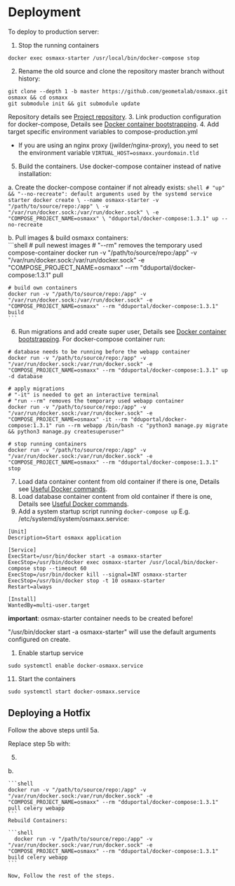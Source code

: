 # Deployment

To deploy to production server:

1. Stop the running containers
  ```shell
  docker exec osmaxx-starter /usr/local/bin/docker-compose stop
  ```

2. Rename the old source and clone the repository master branch without history:

  ```shell
  git clone --depth 1 -b master https://github.com/geometalab/osmaxx.git osmaxx && cd osmaxx
  git submodule init && git submodule update
  ```
  Repository details see [Project repository](git-repository.md).
3. Link production configuration for docker-compose, Details see [Docker container bootstrapping](../README.md#initializationdocker-container-bootstrapping).
4. Add target specific environment variables to compose-production.yml
  * If you are using an nginx proxy (jwilder/nginx-proxy), you need to set the environment variable
    `VIRTUAL_HOST=osmaxx.yourdomain.tld`
5. Build the containers. Use docker-compose container instead of native installation:

  a. Create the docker-compose container if not already exists:
    ```shell
    # "up" && "--no-recreate": default arguments used by the systemd service starter
    docker create \
      --name osmaxx-starter
      -v "/path/to/source/repo:/app" \
      -v "/var/run/docker.sock:/var/run/docker.sock" \
      -e "COMPOSE_PROJECT_NAME=osmaxx" \
      "dduportal/docker-compose:1.3.1" up --no-recreate
    ```

  b. Pull images & build osmaxx containers:  
    ```shell
    # pull newest images
    # "--rm" removes the temporary used compose-container
    docker run -v "/path/to/source/repo:/app" -v "/var/run/docker.sock:/var/run/docker.sock" -e "COMPOSE_PROJECT_NAME=osmaxx" --rm "dduportal/docker-compose:1.3.1" pull

    # build own containers
    docker run -v "/path/to/source/repo:/app" -v "/var/run/docker.sock:/var/run/docker.sock" -e "COMPOSE_PROJECT_NAME=osmaxx" --rm "dduportal/docker-compose:1.3.1" build
    ```

6. Run migrations and add create super user, Details see [Docker container bootstrapping](../README.md#initializationdocker-container-bootstrapping).
  For docker-compose container run:

  ```shell
  # database needs to be running before the webapp container
  docker run -v "/path/to/source/repo:/app" -v "/var/run/docker.sock:/var/run/docker.sock" -e "COMPOSE_PROJECT_NAME=osmaxx" --rm "dduportal/docker-compose:1.3.1" up -d database

  # apply migrations
  # "-it" is needed to get an interactive terminal
  # "run --rm" removes the temporary used webapp container
  docker run -v "/path/to/source/repo:/app" -v "/var/run/docker.sock:/var/run/docker.sock" -e "COMPOSE_PROJECT_NAME=osmaxx" -it --rm "dduportal/docker-compose:1.3.1" run --rm webapp /bin/bash -c "python3 manage.py migrate && python3 manage.py createsuperuser"

  # stop running containers
  docker run -v "/path/to/source/repo:/app" -v "/var/run/docker.sock:/var/run/docker.sock" -e "COMPOSE_PROJECT_NAME=osmaxx" --rm "dduportal/docker-compose:1.3.1" stop
  ```
7. Load data container content from old container if there is one, Details see [Useful Docker commands](project-development-environment.md#useful-docker-commands).
8. Load database container content from old container if there is one, Details see [Useful Docker commands](project-development-environment.md#useful-docker-commands).
9. Add a system startup script running `docker-compose up`
  E.g. /etc/systemd/system/osmaxx.service:

  ```shell
  [Unit]
  Description=Start osmaxx application

  [Service]
  ExecStart=/usr/bin/docker start -a osmaxx-starter
  ExecStop=/usr/bin/docker exec osmaxx-starter /usr/local/bin/docker-compose stop --timeout 60
  ExecStop=/usr/bin/docker kill --signal=INT osmaxx-starter
  ExecStop=/usr/bin/docker stop -t 10 osmaxx-starter
  Restart=always

  [Install]
  WantedBy=multi-user.target
  ```
  **important**: osmax-starter container needs to be created before!

  "/usr/bin/docker start -a osmaxx-starter" will use the default arguments configured on create.

1. Enable startup service  
  ```shell
  sudo systemctl enable docker-osmaxx.service
  ```

11. Start the containers
  ```shell
  sudo systemctl start docker-osmaxx.service
  ```

## Deploying a Hotfix

Follow the above steps until 5a.

Replace step 5b with:

5. 
  b.

    ```shell
    docker run -v "/path/to/source/repo:/app" -v "/var/run/docker.sock:/var/run/docker.sock" -e "COMPOSE_PROJECT_NAME=osmaxx" --rm "dduportal/docker-compose:1.3.1" pull celery webapp
    ```
    Rebuild Containers:
    
    ```shell
      docker run -v "/path/to/source/repo:/app" -v "/var/run/docker.sock:/var/run/docker.sock" -e "COMPOSE_PROJECT_NAME=osmaxx" --rm "dduportal/docker-compose:1.3.1" build celery webapp
    ```
  
    Now, Follow the rest of the steps. 